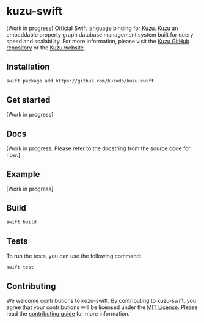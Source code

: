 # kuzu-swift
[Work in progress]
Official Swift language binding for [Kuzu](https://github.com/kuzudb/kuzu). Kuzu an embeddable property graph database management system built for query speed and scalability. For more information, please visit the [Kuzu GitHub repository](https://github.com/kuzudb/kuzu) or the [Kuzu website](https://kuzudb.com).

## Installation

```bash
swift package add https://github.com/kuzudb/kuzu-swift
```
## Get started
[Work in progress]

## Docs
[Work in progress. Please refer to the docstring from the source code for now.]

## Example
[Work in progress]

## Build

```bash
swift build
```

## Tests
To run the tests, you can use the following command:

```bash
swift test
```

## Contributing
We welcome contributions to kuzu-swift. By contributing to kuzu-swift, you agree that your contributions will be licensed under the [MIT License](LICENSE). Please read the [contributing guide](CONTRIBUTING.md) for more information.

